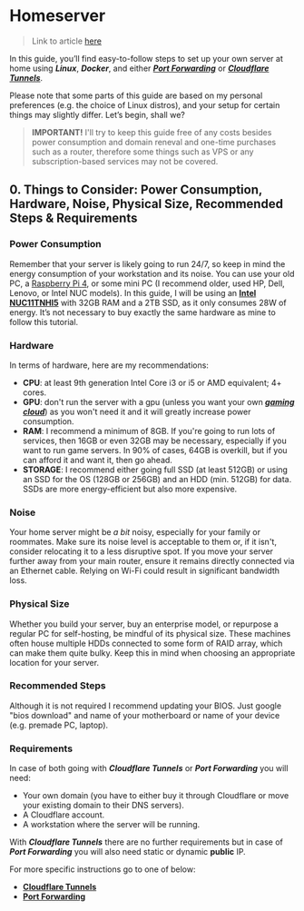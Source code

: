 # Homeserver

> Link to article [here](https://witoldzawada.dev/blog/introduction-to-selfhosting)

In this guide, you’ll find easy-to-follow steps to set up your own server at home using ***Linux***, ***Docker***, and either ***[Port Forwarding](ports)*** or ***[Cloudflare Tunnels](tunnels)***. 

Please note that some parts of this guide are based on my personal preferences (e.g. the choice of Linux distros), and your setup for certain things may slightly differ. Let’s begin, shall we?

> **IMPORTANT!** I'll try to keep this guide free of any costs besides power consumption and domain reneval and one-time purchases such as a router, therefore some things such as VPS or any subscription-based services may not be covered.


## 0. Things to Consider: Power Consumption, Hardware, Noise, Physical Size, Recommended Steps & Requirements

### Power Consumption
Remember that your server is likely going to run 24/7, so keep in mind the energy consumption of your workstation and its noise. You can use your old PC, a [Raspberry Pi 4](https://www.raspberrypi.com/products/raspberry-pi-4-model-b/), or some mini PC (I recommend older, used HP, Dell, Lenovo, or Intel NUC models). In this guide, I will be using an **[Intel NUC11TNHI5](https://www.intel.com/content/www/us/en/products/sku/205594/intel-nuc-11-pro-kit-nuc11tnhi5/specifications.html)** with 32GB RAM and a 2TB SSD, as it only consumes 28W of energy. It’s not necessary to buy exactly the same hardware as mine to follow this tutorial.


### Hardware
In terms of hardware, here are my recommendations:
- **CPU**: at least 9th generation Intel Core i3 or i5 or AMD equivalent; 4+ cores.
- **GPU**: don't run the server with a gpu (unless you want your own ***[gaming cloud](https://en.wikipedia.org/wiki/Cloud_gaming)***) as you won't need it and it will greatly increase power consumption.
- **RAM**: I recommend a minimum of 8GB. If you're going to run lots of services, then 16GB or even 32GB may be necessary, especially if you want to run game servers. In 90% of cases, 64GB is overkill, but if you can afford it and want it, then go ahead.
- **STORAGE**: I recommend either going full SSD (at least 512GB) or using an SSD for the OS (128GB or 256GB) and an HDD (min. 512GB) for data. SSDs are more energy-efficient but also more expensive.


### Noise
Your home server might be *a bit* noisy, especially for your family or roommates. Make sure its noise level is acceptable to them or, if it isn't, consider relocating it to a less disruptive spot. If you move your server further away from your main router, ensure it remains directly connected via an Ethernet cable. Relying on Wi-Fi could result in significant bandwidth loss.


### Physical Size
Whether you build your server, buy an enterprise model, or repurpose a regular PC for self-hosting, be mindful of its physical size. These machines often house multiple HDDs connected to some form of RAID array, which can make them quite bulky. Keep this in mind when choosing an appropriate location for your server.


### Recommended Steps
Although it is not required I recommend updating your BIOS. Just google "bios download" and name of your motherboard or name of your device (e.g. premade PC, laptop).


### Requirements
In case of both going with ***Cloudflare Tunnels*** or ***Port Forwarding*** you will need:
- Your own domain (you have to either buy it through Cloudflare or move your existing domain to their DNS servers).
- A Cloudflare account.
- A workstation where the server will be running.

With ***Cloudflare Tunnels*** there are no further requirements but in case of ***Port Forwarding*** you will also need static or dynamic **public** IP.

For more specific instructions go to one of below:
- **[Cloudflare Tunnels](tunnels)**
- **[Port Forwarding](ports)**